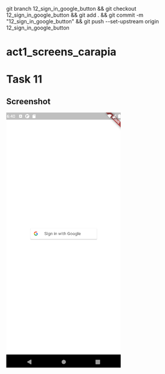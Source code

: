 git branch 12_sign_in_google_button && git checkout 12_sign_in_google_button && git add . && git commit -m "12_sign_in_google_button" && git push --set-upstream origin 12_sign_in_google_button

# act1_screens_carapia

# Task 11

## Screenshot

![12_exercise12](screenshots/exercise12.png)

